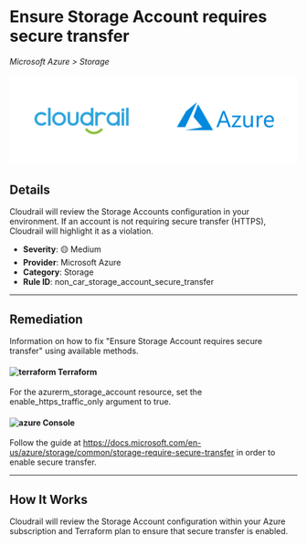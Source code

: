 # Ensure Storage Account requires secure transfer

*Microsoft Azure > Storage*

![Cloudrail and Microsoft Azure logos](../images/cloudrail_azure.png)

## Details
Cloudrail will review the Storage Accounts configuration in your environment. If an account is not requiring secure transfer (HTTPS), Cloudrail will highlight it as a violation.

- **Severity**: 🟡 Medium
- **Provider**: Microsoft Azure
- **Category**: Storage
- **Rule ID**: non_car_storage_account_secure_transfer

---

## Remediation
Information on how to fix "Ensure Storage Account requires secure transfer" using available methods.


####  <img src="../_media/emojis/terraform.png" alt="terraform" width="20"/>  Terraform
For the azurerm_storage_account resource, set the enable_https_traffic_only argument to true.










####  <img src="../_media/emojis/azure.png" alt="azure" width="20"/> Console
Follow the guide at <https://docs.microsoft.com/en-us/azure/storage/common/storage-require-secure-transfer> in order to enable secure transfer.




---

## How It Works
Cloudrail will review the Storage Account configuration within your Azure subscription and Terraform plan to ensure that secure transfer is enabled.